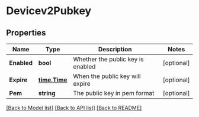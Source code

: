 # Devicev2Pubkey

## Properties

Name | Type | Description | Notes
------------ | ------------- | ------------- | -------------
**Enabled** | **bool** | Whether the public key is enabled | [optional] 
**Expire** | [**time.Time**](time.Time.md) | When the public key will expire | [optional] 
**Pem** | **string** | The public key in pem format | [optional] 

[[Back to Model list]](../README.md#documentation-for-models) [[Back to API list]](../README.md#documentation-for-api-endpoints) [[Back to README]](../README.md)


